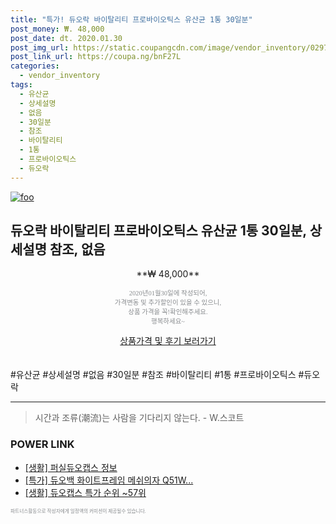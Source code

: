 ```yaml
--- 
title: "특가! 듀오락 바이탈리티 프로바이오틱스 유산균 1통 30일분" 
post_money: ₩. 48,000 
post_date: dt. 2020.01.30 
post_img_url: https://static.coupangcdn.com/image/vendor_inventory/0297/2d5cc46a3dd6bbfd7e0631799d3f8e862493b0158223e63d6eb6f83b2191.jpg 
post_link_url: https://coupa.ng/bnF27L 
categories: 
  - vendor_inventory 
tags: 
  - 유산균 
  - 상세설명 
  - 없음 
  - 30일분 
  - 참조 
  - 바이탈리티 
  - 1통 
  - 프로바이오틱스 
  - 듀오락 
--- 
```

[![foo](https://static.coupangcdn.com/image/vendor_inventory/0297/2d5cc46a3dd6bbfd7e0631799d3f8e862493b0158223e63d6eb6f83b2191.jpg)](https://coupa.ng/bnF27L) 

## 듀오락 바이탈리티 프로바이오틱스 유산균 1통 30일분, 상세설명 참조, 없음 
<p style="text-align: center;">**₩ 48,000**</p> 
<p style="text-align: center;"><span style="color: #898c8f; font-family: Georgia,Times,serif; font-size: 0.75em;">2020년01월30일에 작성되어, <br>가격변동 및 추가할인이 있을 수 있으니,<br> 상품 가격을 꼭!확인해주세요.<br>행복하세요~</span> 
</p>	 
<div markdown="0" style="text-align: center;"><a href="https://coupa.ng/bnF27L" class="btn btn--success">상품가격 및 후기 보러가기</a></div> 
<br><br> 
  #유산균 #상세설명 #없음 #30일분 #참조 #바이탈리티 #1통 #프로바이오틱스 #듀오락 
<hr> 

> 시간과 조류(潮流)는 사람을 기다리지 않는다. - W.스코트 


### POWER LINK

* <a href="https://blog.naver.com/sakai111/221766982303" target="_blank"> [생활] 퍼실듀오캡스 정보 </a>
* <a href="https://blog.naver.com/sakai111/221788245491" target="_blank">[특가] 듀오백 화이트프레임 메쉬의자 Q51W...</a>
* <a href="https://blog.naver.com/sakai111/221785286120" target="_blank"> [생활] 듀오캡스 특가 순위 ~57위</a>

<span style="color: #898c8f; font-family: Georgia,Times,serif; font-size: 0.55em;">파트너스활동으로 작성자에게 일정액의 커미션이 제공될수 있습니다.</span> 
